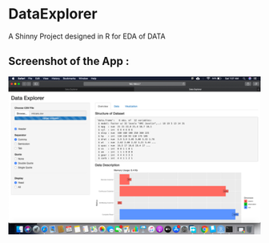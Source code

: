 # DataExplorer
A Shinny Project designed in R for EDA of DATA
## Screenshot of the App :

![Screenshot of the app](https://github.com/itsshavar/DataExplorer/blob/master/screenshots/Screenshot%202019-12-28%20at%201.07.04%20AM.png)


